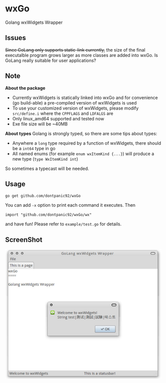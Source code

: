 wxGo
====

Golang wxWidgets Wrapper

Issues
----

<del>Since GoLang only supports static-link currently,</del> the size of the final executalble program grows larger as more classes are added into wxGo. Is GoLang really suitable for user applications?

Note
----

**About the package**

- Currently wxWidgets is statically linked into wxGo and for convenience (go build-able) a pre-compiled version of wxWidgets is used
- To use your customized version of wxWidgets, please modify `src/define.i` where the `CPPFLAGS` and `LDFALGS` are
- Only linux_amd64 supported and tested now
- Exe file size will be ~40MB

**About types**
Golang is strongly typed, so there are some tips about types:

- Anywhere a `long` type required by a function of wxWidgets, there should be a `int64` type in go
- All named enums (for example `enum wxItemKind {...}`) will produce a new type (`type WxItemKind int`)

So sometimes a typecast will be needed.

Usage
----

```
go get github.com/dontpanic92/wxGo
```

You can add `-x` option to print each command it executes. Then

```
import "github.com/dontpanic92/wxGo/wx"
```

and have fun! Please refer to `example/test.go` for details.

ScreenShot
----

![screenshot](./example/screenshot.jpg)
